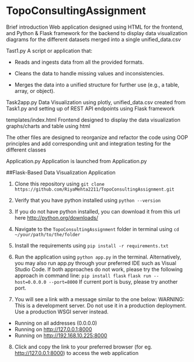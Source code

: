 # TopoConsultingAssignment
Brief introduction
Web application designed using HTML for the frontend, and Python & Flask framework for the backend to display data visualization diagrams for the different datasets merged into a single unified_data.csv

Tast1.py
A script or application that:

- Reads and ingests data from all the provided formats.

- Cleans the data to handle missing values and inconsistencies.

- Merges the data into a unified structure for further use (e.g., a table, array, or object).

Task2app.py
Data Visualization using plotly, unified_data.csv created from Task1.py and setting up of REST API endpoints using Flask framework

templates/index.html
Frontend designed to display the data visualization graphs/charts and table using html

The other files are designed to reorganize and refactor the code using OOP principles and add corresponding unit and integration testing
for the different classes

Application.py
Application is launched from Application.py

##Flask-Based Data Visualization Application
1. Clone this repository using `git clone https://github.com/RiyaMehta2211/TopoConsultingAssignment.git`
2. Verify that you have python installed using `python --version`
3. If you do not have python installed, you can download it from this url here http://python.org/downloads/
4. Navigate to the `TopoConsultingAssignment` folder in terminal using `cd ~/your/path/to/the/folder`
5. Install the requirements using `pip install -r requirements.txt`
6. Run the application using `python app.py` in the terminal. Alternatively, you may also run app.py through your preferred
IDE such as Visual Studio Code. If both approaches do not work, please try the following approach in command line:
`pip install flask`
`flask run --host=0.0.0.0 --port=8000` If current port is busy, please try another port.

7. You will see a link with a message similar to the one below:
WARNING: This is a development server. Do not use it in a production deployment. Use a production WSGI server instead.
 * Running on all addresses (0.0.0.0)
 * Running on http://127.0.0.1:8000
 * Running on http://192.168.10.225:8000 
8. Click and copy the link to your preferred browser (for eg. http://127.0.0.1:8000) to access the web application